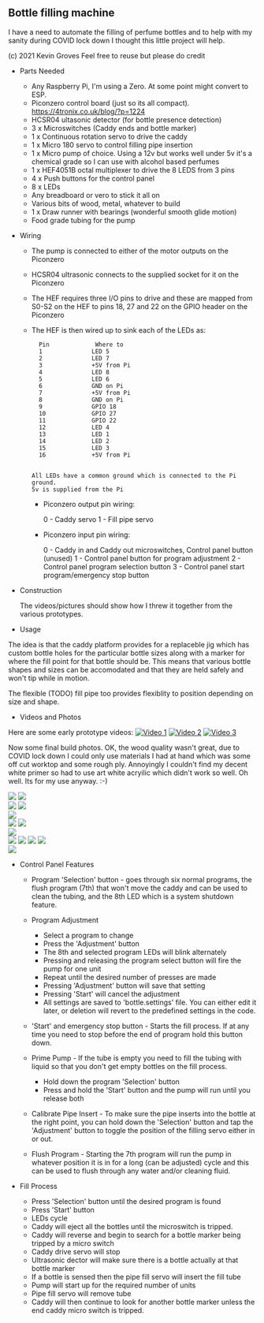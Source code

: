 Bottle filling machine
----------------------

I have a need to automate the filling of perfume bottles and to help with 
my sanity during COVID lock down I thought this little project will help.


(c) 2021 Kevin Groves
Feel free to reuse but please do credit

* Parts Needed

    * Any Raspberry Pi, I'm using a Zero. At some point might convert to ESP.
    * Piconzero control board (just so its all compact). https://4tronix.co.uk/blog/?p=1224
    * HCSR04 ultasonic detector (for bottle presence detection) 
    * 3 x Microswitches (Caddy ends and bottle marker)
    * 1 x Continuous rotation servo to drive the caddy
    * 1 x Micro 180 servo to control filling pipe insertion 
    * 1 x Micro pump of choice. Using a 12v but works well under 5v
      it's a chemical grade so I can use with alcohol based perfumes
    * 1 x HEF4051B octal multiplexer to drive the 8 LEDS from 3 pins
    * 4 x Push buttons for the control panel
    * 8 x LEDs 
    * Any breadboard or vero to stick it all on
    * Various bits of wood, metal, whatever to build
    * 1 x Draw runner with bearings (wonderful smooth glide motion)
    * Food grade tubing for the pump

* Wiring

  * The pump is connected to either of the motor outputs on the Piconzero
  * HCSR04 ultrasonic connects to the supplied socket for it on the Piconzero
  * The HEF requires three I/O pins to drive and these are mapped from S0-S2
    on the HEF to pins 18, 27 and 22 on the GPIO header on the Piconzero
  * The HEF is then wired up to sink each of the LEDs as:

          Pin             Where to
          1              LED 5
          2              LED 7
          3              +5V from Pi
          4              LED 8
          5              LED 6
          6              GND on Pi
          7              +5V from Pi
          8              GND on Pi
          9              GPIO 18 
          10             GPIO 27
          11             GPIO 22
          12             LED 4
          13             LED 1
          14             LED 2
          15             LED 3
          16             +5V from Pi


        All LEDs have a common ground which is connected to the Pi ground.
        5v is supplied from the Pi

    * Piconzero output pin wiring:

        0 - Caddy servo
        1 - Fill pipe servo

    * Piconzero input pin wiring:

        0 - Caddy in and Caddy out microswitches, Control panel button (unused)
        1 - Control panel button for program adjustment
        2 - Control panel program selection button
        3 - Control panel start program/emergency stop button

* Construction

  The videos/pictures should show how I threw it together from the various prototypes.

* Usage

The idea is that the caddy platform provides for a replaceble jig which has custom bottle holes for
the particular bottle sizes along with a marker for where the fill point for that bottle should be.
This means that various bottle shapes and sizes can be accomodated and that they are held safely and
won't tip while in motion.

The flexible (TODO) fill pipe too provides flexiblity to position depending on size and shape.

* Videos and Photos

Here are some early prototype videos: 
[![Video 1](https://img.youtube.com/vi/vrkxeWaGT0Y/0.jpg)](https://www.youtube.com/watch?v=vrkxeWaGT0Y)
[![Video 2](https://img.youtube.com/vi/BeN0tJPjiZY/0.jpg)](https://www.youtube.com/watch?v=BeN0tJPjiZY)
[![Video 3](https://img.youtube.com/vi/YHZAN4LFCxw/0.jpg)](https://www.youtube.com/watch?v=YHZAN4LFCxw)



Now some final build photos. OK, the wood quality wasn't great, due to COVID lock down I could only use materials I had at hand which was some off cut worktop and some rough ply. Annoyingly I couldn't find my decent white primer so had to use art white acryilic which didn't work so well. Oh well. Its for my 
use anyway. :-)

![](media/20210214_165817.jpg)
![](media/20210217_112518.jpg)  
![](media/20210217_112634.jpg)
![](media/20210214_165822.jpg)  
![](media/20210217_112545.jpg)  
![](media/20210217_112656.jpg)
![](media/20210215_085208.jpg)  
![](media/20210217_112554.jpg)  
![](media/20210217_112706.jpg)
![](media/20210217_112507.jpg) 
![](media/20210217_112601.jpg)
![](media/20210217_112512.jpg)  
![](media/20210217_112618.jpg)


* Control Panel Features

   * Program 'Selection' button - goes through six normal programs, the flush program (7th) that
     won't move the caddy and can be used to clean the tubing, and the 8th LED which is a system 
     shutdown feature.

   * Program Adjustment
        * Select a program to change
        * Press the 'Adjustment' button
        * The 8th and selected program LEDs will blink alternately
        * Pressing and releasing the program select button will fire the pump for one unit
        * Repeat until the desired number of presses are made
        * Pressing 'Adjustment' button will save that setting
        * Pressing 'Start' will cancel the adjustment
        * All settings are saved to 'bottle.settings' file. You can either edit it later, or 
          deletion will revert to the predefined settings in the code.


   * 'Start' and emergency stop button - Starts the fill process. If at any time you need to
     stop before the end of program hold this button down.

   * Prime Pump - If the tube is empty you need to fill the tubing with liquid so that you don't 
     get empty bottles on the fill process. 
        * Hold down the program 'Selection' button
        * Press and hold the 'Start' button and the pump will run until you release both

   * Calibrate Pipe Insert - To make sure the pipe inserts into the bottle at the right point, you 
     can hold down the 'Selection' button and tap the 'Adjustment' button to toggle the position of the
     filling servo either in or out.
     
   * Flush Program - Starting the 7th program will run the pump in whatever position it is in for a
     long (can be adjusted) cycle and this can be used to flush through any water and/or cleaning
     fluid.

* Fill Process

   * Press 'Selection' button until the desired program is found
   * Press 'Start' button
   * LEDs cycle
   * Caddy will eject all the bottles until the microswitch is tripped.
   * Caddy will reverse and begin to search for a bottle marker being tripped by a micro switch
   * Caddy drive servo will stop
   * Ultrasonic dector will make sure there is a bottle actually at that bottle marker
   * If a bottle is sensed then the pipe fill servo will insert the fill tube
   * Pump will start up for the required number of units
   * Pipe fill servo will remove tube
   * Caddy will then continue to look for another bottle marker unless the end caddy micro switch is
     tripped.

